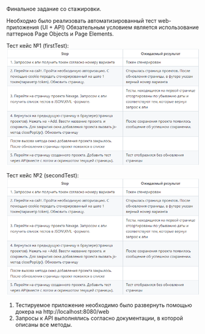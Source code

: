 Финальное задание со стажировки. 

Необходмо было реализовать автоматизированный тест web-приложения (UI + API)
Обязательным условием является использование паттернов Page Objects и Page Elements.

Тест кейс №1 (firstTest):
![ExamTask.png](examTask1.png)

Тест кейс №2 (secondTest):
![img.png](examTask1.png)

1. Тестируемое приложение необходимо было развернуть помощью докера на http://localhost:8080/web
2. Запросы к API выполнялись согласно документации, в которой описаны все методы.

